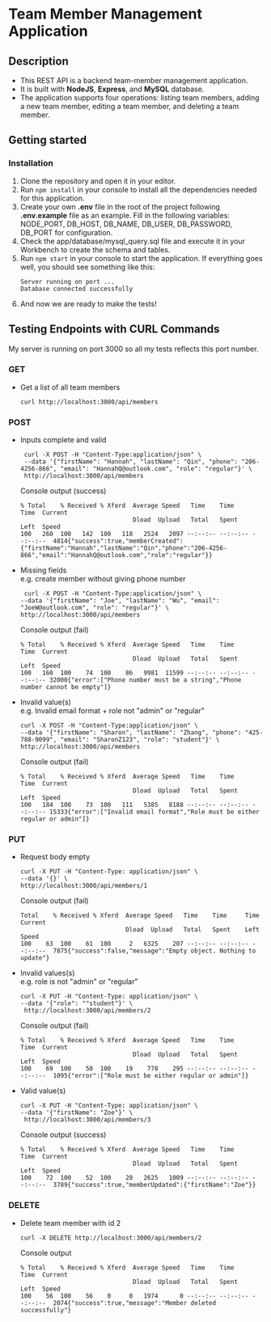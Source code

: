 # Team Member Management Application 


## Description

* This REST API is a backend team-member management application. 
* It is built with **NodeJS**, **Express**, and **MySQL** database. 
* The application supports four operations: 
listing team members, adding a new team member, editing a team member, and deleting a team member.

## Getting started
### Installation
1. Clone the repository and open it in your editor. 
2. Run ```npm install``` in your console to install all the dependencies needed for this application.
3. Create your own **.env** file in the root of the project following **.env.example** file as an example. 
Fill in the following variables: NODE_PORT, DB_HOST, DB_NAME, DB_USER, DB_PASSWORD, DB_PORT for configuration.
4. Check the app/database/mysql_query.sql file and execute it in your Workbench to create the schema and tables.
5. Run ```npm start``` in your console to start the application.
If everything goes well, you should see something like this:<br>
    ```
    Server running on port ...
    Database connected successfully
    ```
6. And now we are ready to make the tests!


## Testing Endpoints with CURL Commands
My server is running on port 3000 so all my tests reflects this port number.
### GET
* Get a list of all team members
  ```
  curl http://localhost:3000/api/members
  ```

### POST
* Inputs complete and valid 
  ```
   curl -X POST -H "Content-Type:application/json" \
   --data '{"firstName": "Hannah", "lastName": "Qin", "phone": "206-4256-866", "email": "HannahQ@outlook.com", "role": "regular"}' \
   http://localhost:3000/api/members
  ```
  Console output (success)
  ```
  % Total    % Received % Xferd  Average Speed   Time    Time     Time  Current
                                 Dload  Upload   Total   Spent    Left  Speed
  100   260  100   142  100   118   2524   2097 --:--:-- --:--:-- --:--:--  4814{"success":true,"memberCreated":{"firstName":"Hannah","lastName":"Qin","phone":"206-4256-866","email":"HannahQ@outlook.com","role":"regular"}}
  ```

* Missing fields<br>
  e.g. create member without giving phone number
  ```
   curl -X POST -H "Content-Type:application/json" \
  --data '{"firstName": "Joe", "lastName": "Wu", "email": "JoeW@outlook.com", "role": "regular"}' \
  http://localhost:3000/api/members
  ```
  Console output (fail)
  ```
  % Total    % Received % Xferd  Average Speed   Time    Time     Time  Current
                                 Dload  Upload   Total   Spent    Left  Speed
  100   160  100    74  100    86   9981  11599 --:--:-- --:--:-- --:--:-- 32000{"error":["Phone number must be a string","Phone number cannot be empty"]}

  ```

* Invalid value(s) <br>
e.g. Invalid email format + role not "admin" or "regular"
  ```
  curl -X POST -H "Content-Type:application/json" \
  --data '{"firstName": "Sharon", "lastName": "Zhang", "phone": "425-788-9099", "email": "SharonZ123", "role": "student"}' \
  http://localhost:3000/api/members
  ```
  
  Console output (fail)
  ```
  % Total    % Received % Xferd  Average Speed   Time    Time     Time  Current
                                 Dload  Upload   Total   Spent    Left  Speed
  100   184  100    73  100   111   5385   8188 --:--:-- --:--:-- --:--:-- 15333{"error":["Invalid email format","Role must be either regular or admin"]}
  ```

### PUT
* Request body empty<br>
  ```
  curl -X PUT -H "Content-Type: application/json" \
  --data '{}' \
  http://localhost:3000/api/members/1
  ```

  Console output (fail)
  ```
  Total    % Received % Xferd  Average Speed   Time    Time     Time  Current
                               Dload  Upload   Total   Spent    Left  Speed
  100    63  100    61  100     2   6325    207 --:--:-- --:--:-- --:--:--  7875{"success":false,"message":"Empty object. Nothing to update"}
  ```

* Invalid values(s)<br>
  e.g. role is not "admin" or "regular"
  ```
  curl -X PUT -H "Content-Type: application/json" \
  --data '{"role": ""student"}' \
   http://localhost:3000/api/members/2
  ```
  Console output (fail)
  ```
  % Total    % Received % Xferd  Average Speed   Time    Time     Time  Current
                                 Dload  Upload   Total   Spent    Left  Speed
  100    69  100    50  100    19    778    295 --:--:-- --:--:-- --:--:--  1095{"error":["Role must be either regular or admin"]}
  ```

* Valid value(s)
  ```
  curl -X PUT -H "Content-Type: application/json" \
  --data '{"firstName": "Zoe"}' \
   http://localhost:3000/api/members/3
  ```

  Console output (success)
  ```
  % Total    % Received % Xferd  Average Speed   Time    Time     Time  Current
                                 Dload  Upload   Total   Spent    Left  Speed
  100    72  100    52  100    20   2625   1009 --:--:-- --:--:-- --:--:--  3789{"success":true,"memberUpdated":{"firstName":"Zoe"}}
  ```
  
### DELETE
* Delete team member with id 2
  ```
  curl -X DELETE http://localhost:3000/api/members/2
  ```
  
  Console output
  ```
  % Total    % Received % Xferd  Average Speed   Time    Time     Time  Current
                                 Dload  Upload   Total   Spent    Left  Speed
  100    56  100    56    0     0   1974      0 --:--:-- --:--:-- --:--:--  2074{"success":true,"message":"Member deleted successfully"}
  ```


